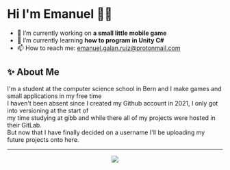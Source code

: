 # Hi I'm Emanuel 👋🦤

-   🔭 I’m currently working on **a small little mobile game**
-   🌱 I’m currently learning **how to program in Unity C#**
-   📫 How to reach me: emanuel.galan.ruiz@protonmail.com

## ✨ About Me

I'm a student at the computer science school in Bern and I make games and small applications in my free time  
I haven't been absent since I created my Github account in 2021, I only got into versioning at the start of  
my time studying at gibb and while there all of my projects were hosted in their GitLab.  
But now that I have finally decided on a username I'll be uploading my future projects onto here.

---

<p align="center"><img src="https://github-readme-streak-stats.herokuapp.com?user=debugDodo&theme=monokai-metallian"/></p>

<!--
**debugDodo/debugDodo** is a ✨ _special_ ✨ repository because its `README.md` (this file) appears on your GitHub profile.

Here are some ideas to get you started:

- 🔭 I’m currently working on ...
- 🌱 I’m currently learning ...
- 👯 I’m looking to collaborate on ...
- 🤔 I’m looking for help with ...
- 💬 Ask me about ...
- 📫 How to reach me: ...
- 😄 Pronouns: ...
- ⚡ Fun fact: ...
-->
